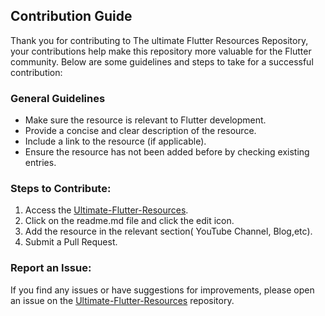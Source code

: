 ## Contribution Guide
Thank you for contributing to The ultimate Flutter Resources Repository, your contributions help make this repository more valuable for the Flutter community.
Below are some guidelines and steps to take for a successful contribution:
### General Guidelines
- Make sure the resource is relevant to Flutter development.
- Provide a concise and clear description of the resource.
- Include a link to the resource (if applicable).
- Ensure the resource has not been added before by checking existing entries.
### Steps to Contribute:
1. Access the [Ultimate-Flutter-Resources](https://github.com/yassine-bennkhay/Ultimate-Flutter-Resources).
2. Click on the readme.md file and click the edit icon.
3. Add the resource in the relevant section( YouTube Channel, Blog,etc).
4. Submit a Pull Request.

### Report an Issue:
If you find any issues or have suggestions for improvements, please open an issue on the [Ultimate-Flutter-Resources](https://github.com/yassine-bennkhay/Ultimate-Flutter-Resources) repository.
